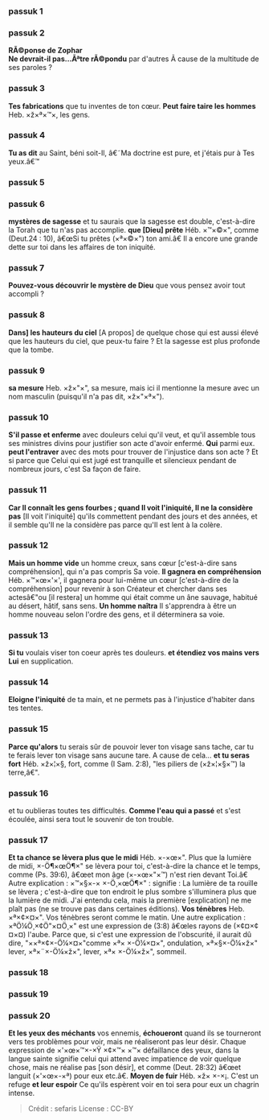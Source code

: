 
### passuk 1

### passuk 2
<b>RÃ©ponse de Zophar</b><br><b>Ne devrait-il pas...Ãªtre rÃ©pondu</b> par d'autres Ã cause de la multitude de ses paroles ?

### passuk 3
<b>Tes fabrications</b> que tu inventes de ton cœur.
<b>Peut faire taire les hommes</b> Heb. ×ž×ª×™×, les gens.

### passuk 4
<b>Tu as dit</b> au Saint, béni soit-Il, â€˜Ma doctrine est pure, et j'étais pur à Tes yeux.â€™

### passuk 5

### passuk 6
<b>mystères de sagesse</b> et tu saurais que la sagesse est double, c'est-à-dire la Torah que tu n'as pas accomplie.
<b>que [Dieu] prête</b> Héb. ×™×©×", comme (Deut.24 : 10), â€œSi tu prêtes (×ª×©×") ton ami.â€ Il a encore une grande dette sur toi dans les affaires de ton iniquité.

### passuk 7
<b>Pouvez-vous découvrir le mystère de Dieu</b> que vous pensez avoir tout accompli ?

### passuk 8
<b>Dans] les hauteurs du ciel</b> [A propos] de quelque chose qui est aussi élevé que les hauteurs du ciel, que peux-tu faire ? Et la sagesse est plus profonde que la tombe.

### passuk 9
<b>sa mesure</b> Heb. ×ž×"×", sa mesure, mais ici il mentionne la mesure avec un nom masculin (puisqu'il n'a pas dit, ×ž×"×ª×").

### passuk 10
<b>S'il passe et enferme</b> avec douleurs celui qu'il veut, et qu'il assemble tous ses ministres divins pour justifier son acte d'avoir enfermé.
<b>Qui</b> parmi eux.
<b>peut l'entraver</b> avec des mots pour trouver de l'injustice dans son acte ? Et si parce que Celui qui est jugé est tranquille et silencieux pendant de nombreux jours, c'est Sa façon de faire.

### passuk 11
<b>Car Il connaît les gens fourbes ; quand Il voit l'iniquité, Il ne la considère pas</b> [Il voit l'iniquité] qu'ils commettent pendant des jours et des années, et il semble qu'Il ne la considère pas parce qu'Il est lent à la colère.

### passuk 12
<b>Mais un homme vide</b> un homme creux, sans cœur [c'est-à-dire sans compréhension], qui n'a pas compris Sa voie.
<b>Il gagnera en compréhension</b> Héb. ×™×œ×'×', il gagnera pour lui-même un cœur [c'est-à-dire de la compréhension] pour revenir à son Créateur et chercher dans ses actesâ€"ou [il restera] un homme qui était comme un âne sauvage, habitué au désert, hâtif, sans sens.
<b>Un homme naîtra</b> Il s'apprendra à être un homme nouveau selon l'ordre des gens, et il déterminera sa voie.

### passuk 13
<b>Si tu</b> voulais viser ton coeur après tes douleurs.
<b>et étendiez vos mains vers Lui</b> en supplication.

### passuk 14
<b>Eloigne l'iniquité</b> de ta main, et ne permets pas à l'injustice d'habiter dans tes tentes.

### passuk 15
<b>Parce qu'alors</b> tu serais sûr de pouvoir lever ton visage sans tache, car tu te ferais lever ton visage sans aucune tare. A cause de cela...
<b>et tu seras fort</b> Héb. ×ž×¦×§, fort, comme (I Sam. 2:8), "les piliers de (×ž×¦×§×™) la terre,â€".

### passuk 16
et tu oublieras toutes tes difficultés.
<b>Comme l'eau qui a passé</b> et s'est écoulée, ainsi sera tout le souvenir de ton trouble.

### passuk 17
<b>Et ta chance se lèvera plus que le midi</b> Héb. ×-×œ×". Plus que la lumière de midi, ×-Ö¶×œÖ¶×" se lèvera pour toi, c'est-à-dire la chance et le temps, comme (Ps. 39:6), â€œet mon âge (×-×œ×"×™) n'est rien devant Toi.â€ Autre explication : ×™×§×-× ×-Ö¸×œÖ¶×" : signifie : La lumière de ta rouille se lèvera ; c'est-à-dire que ton endroit le plus sombre s'illuminera plus que la lumière de midi. J'ai entendu cela, mais la première [explication] ne me plaît pas (ne se trouve pas dans certaines éditions).
<b>Vos ténèbres</b> Heb. ×ª×¢×¤×". Vos ténèbres seront comme le matin. Une autre explication : ×ªÖ¼Ö¸×¢Ö"×¤Ö¸×" est une expression de (3:8) â€œles rayons de (×¢¤×¢¤×¤) l'aube. Parce que, si c'est une expression de l'obscurité, il aurait dû dire, "××ª×¢×-Ö¼×¤×"comme ×ª× ×-Ö¼×¤×", ondulation, ×ª×§×-Ö¼×ž×" lever, ×ª×¨×-Ö¼×ž×", lever, ×ª× ×-Ö¼×ž×", sommeil.

### passuk 18

### passuk 19

### passuk 20
<b>Et les yeux des méchants</b> vos ennemis,
<b>échoueront</b> quand ils se tourneront vers tes problèmes pour voir, mais ne réaliseront pas leur désir. Chaque expression de ×'×œ×™×-×Ÿ ×¢×™× ×™× défaillance des yeux, dans la langue sainte signifie celui qui attend avec impatience de voir quelque chose, mais ne réalise pas [son désir], et comme (Deut. 28:32) â€œet languit (×'×œ×-×ª) pour eux etc.â€.
<b>Moyen de fuir</b> Héb. ×ž× ×-×¡. C'est un refuge
<b>et leur espoir</b> Ce qu'ils espèrent voir en toi sera pour eux un chagrin intense.

>Crédit : sefaris
>License : CC-BY